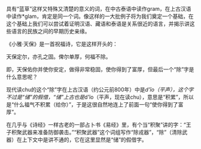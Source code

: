 

具有“蓝草”这样又特殊又清楚的意义的词，在中古泰语中读作gram，在上古汉语中读作*glam，肯定是同一个词。像这样的一大批例子将为我们奠定一个基础，在这个基础上我们可以尝试着证明汉语、藏语和泰语是关系很近的语言，并揭示讲这些语言的民族之间的早期历史亲缘。


《小雅·天保》是一首祝福诗，它是这样开头的：


天保定尔，亦孔之固。俾尔单厚，何福不除。

即，天保佑你并使你安定，做得非常稳固，使你得到了富厚，但最后一个“除”字是什么意思呢？


现代读chu的这个“除”字在上古汉语（约公元前800年）中是*d'ĭo（平声），这个字不过是“储”的假借，“储”上古也是*d'ĭo（平声，现在读chu），意思是“积累”，所以是“什么福气不积累（给你）”，于是这很自然地连上了前面一句“使你得到了富厚”。

在几乎与《诗经》一样古老的一部占卜书《易经》里，有个当“积聚”讲的字：“王子积聚武器来准备防御袭击。”“积聚武器”这个词组写作“除戎器”，“除”（清除武器）在上下文中是讲不通的，它在这里显然是“储”的假借字。



